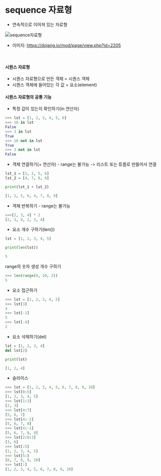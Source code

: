 # sequence 자료형

- 연속적으로 이어져 있는 자료형

![sequence자료형](https://dojang.io/pluginfile.php/13491/mod_page/content/4/011002.png)
- 이미지: https://dojang.io/mod/page/view.php?id=2205

<br>

#### 시퀀스 자료형

- 시퀀스 자료형으로 만든 객체 = 시퀀스 객체
- 시퀀스 객체에 들어있는 각 값 = 요소(element)



#### 시퀀스 자료형의 공통 기능

- 특정 값이 있는지 확인하기(in 연산자)

```python
>>> lst = [1, 2, 3, 4, 5, 6]
>>> 10 in lst
False
>>> 3 in lst
True
>>> 10 not in lst
True
>>> 3 not in lst
False
```

- 객체 연결하기(+ 연산자) - range는 불가능 -> 리스트 또는 튜플로 만들어서 연결

```python
lst_1 = [1, 2, 5, 6]
lst_2 = [4, 7, 8, 9]

print(lst_1 + lst_2)

[1, 2, 5, 6, 4, 7, 8, 9]
```

- 객체 반복하기 - range는 불가능

```python
>>>[2, 3, 4] * 2
[2, 3, 4, 2, 3, 4]
```

- 요소 개수 구하기(len())

```python
lst = [1, 2, 3, 4, 5]

print(len(lst))

5
```

range의 숫자 생성 개수 구하기

```python
>>> len(range(0, 10, 2))
5
```

- 요소 접근하기

```python
>>> lst = [1, 2, 3, 4, 5]
>>> lst[3]
4
>>> lst[-1]
5
>>> lst[-4]
2
```

- 요소 삭제하기(del)

```python
lst = [1, 2, 3, 4]
del lst[2]

print(lst)

[1, 2, 4]
```

- 슬라이스

```python
>>> lst = [1, 2, 3, 4, 5, 6, 7, 8, 9, 10]
>>> lst[0:5]
[1, 2, 3, 4, 5]
>>> lst[1:3]
[2, 3]
>>> lst[4:7]
[5, 6, 7]
>>> lst[4:-2]
[5, 6, 7, 8]
>>> lst[4:-1]
[5, 6, 7, 8, 9]
>>> lst[2:8:3]
[3, 6]
>>> lst[:5]
[1, 2, 3, 4, 5]
>>> lst[5:]
[6, 7, 8, 9, 10]
>>> lst[:]
[1, 2, 3, 4, 5, 6, 7, 8, 9, 10]
```

